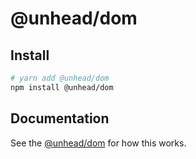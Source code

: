 # @unhead/dom

## Install

```bash
# yarn add @unhead/dom
npm install @unhead/dom
```

## Documentation

See the [@unhead/dom](https://unhead.unjs.io/guide/getting-started/how-it-works#unheaddom) for how this works.
